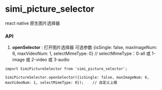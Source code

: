 # simi_picture_selector

react native 原生图片选择器

### API

1. **openSelector** : 打开图片选择器 可选参数 {isSingle: false, maxImageNum: 6, maxVideoNum: 1, selectMimeType: 0} // selectMimeType：0-all 或 1-image 或 2-video 或 3-audio


```
import SimiPictureSelector from 'simi_picture_selector';

SimiPictureSelector.openSelector({isSingle: false, maxImageNum: 6, maxVideoNum: 1, selectMimeType: 0});    // 自定义上报
```




